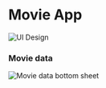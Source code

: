 # Movie App

![UI Design](https://user-images.githubusercontent.com/91030539/231239541-5fa594b3-12a6-48e3-a206-2dd4833bde26.jpg)

### Movie data

![Movie data bottom sheet](https://user-images.githubusercontent.com/91030539/231310161-0da1ed7c-a466-4688-b4fd-59c799519b69.png)

